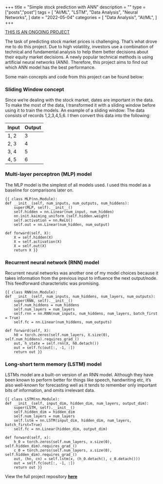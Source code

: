 +++
title = "Simple stock prediction with ANN"
description = ""
type = ["posts","post"]
tags = [
    "AI/ML",
    "LSTM",
    "Data Analysis",
    "Neural Networks",
]
date = "2022-05-04"
categories = [
    "Data Analysis",
    "AI/ML",
]
+++

[THIS IS AN ONGOING PROJECT](https://github.com/rachelsohzc/Simple-stock-prediction-with-ANN)

The task of predicting stock market prices is challenging. That’s what drove me to do this project. Due to high volatility, investors use a combination of technical and fundamental analysis to help them better decisions about their equity market decisions. A newly popular technical methods is using artificial neural networks (ANN). Therefore, this project aims to find out which ANN model has the best performance.

Some main concepts and code from this project can be found below:

### Sliding Window concept

Since we’re dealing with the stock market, dates are important in the data. To make the most of the data, I transformed it with a sliding window before using it to train the models. An example of a sliding window: The data consists of records 1,2,3,4,5,6. I then convert this data into the following:

| Input      | Output |
| ----------- | ----------- |
| 1, 2      | 3       |
| 2, 3   | 4        |
| 3, 4   | 5        |
| 4, 5   | 6        |

### Multi-layer perceptron (MLP) model

The MLP model is the simplest of all models used. I used this model as a baseline for comparisons later on.

```
{{ class MLP(nn.Module):
def __init__(self, num_inputs, num_outputs, num_hiddens):
    super(MLP, self).__init__()
    self.hidden = nn.Linear(num_input, num_hidden) 
    nn.init.kaiming_uniform_(self.hidden.weight) 
    self.activation = nn.ReLU()
    self.out = nn.Linear(num_hidden, num_output)

def forward(self, X):
    X = self.hidden(X)
    X = self.activation(X)
    X = self.out(X)
    return X }}
```

### Recurrent neural network (RNN) model

Recurrent neural networks was another one of my model choices because it takes information from the previous input to influence the next output/node. This feedforward characteristic was promising.

```
{{ class RNN(nn.Module):
def __init__(self, num_inputs, num_hiddens, num_layers, num_outputs):
    super(RNN, self).__init__()
    self.num_hiddens = num_hiddens 
    self.num_layers = num_layers 
    self.rnn = nn.RNN(num_inputs, num_hiddens, num_layers, batch_first = True) 
    self.fc = nn.Linear(num_hiddens, num_outputs) 
    
def forward(self, X):
    h0 = torch.zeros(self.num_layers, X.size(0), self.num_hiddens).requires_grad_()
    out, h_state = self.rnn(X, h0.detach())
    out = self.fc(out[:, -1, :]) 
    return out }}
```

### Long-short term memory (LSTM) model

LSTMs model are a built-on version of an RNN model. Although they have been known to perform better for things like speech, handwriting etc, it’s also well-known for forecasting well as it tends to remember only important bits of information, and omits irrelevant data.

```
{{ class LSTM(nn.Module):
def __init__(self, input_dim, hidden_dim, num_layers, output_dim):
    super(LSTM, self).__init__()
    self.hidden_dim = hidden_dim 
    self.num_layers = num_layers 
    self.lstm = nn.LSTM(input_dim, hidden_dim, num_layers, batch_first=True) 
    self.fc = nn.Linear(hidden_dim, output_dim) 

def forward(self, x):
    h_0 = torch.zeros(self.num_layers, x.size(0), self.hidden_dim).requires_grad_()
    c_0 = torch.zeros(self.num_layers, x.size(0), self.hidden_dim).requires_grad_()
    out, (hn, cn) = self.lstm(x, (h_0.detach(), c_0.detach())) 
    out = self.fc(out[:, -1, :]) 
    return out }}
```

View the full project repository **[here](https://github.com/rachelsohzc/Simple-stock-prediction-with-ANN)**